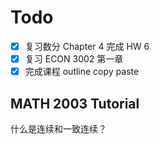 # Todo

- [x] 复习数分 Chapter 4 完成 HW 6
- [x] 复习 ECON 3002 第一章
- [x] 完成课程 outline copy paste

## MATH 2003 Tutorial

什么是连续和一致连续？